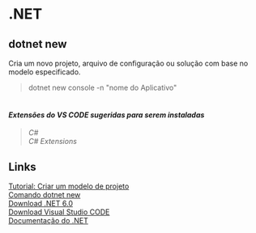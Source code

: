 # .NET

## dotnet new
Cria um novo projeto, arquivo de configuração ou solução com base no modelo especificado.
> dotnet new console -n "nome do Aplicativo"


#### <br>*Extensões do VS CODE sugeridas para serem instaladas*
> *C#*<br>
> *C# Extensions*<br>

## Links
[Tutorial: Criar um modelo de projeto](https://docs.microsoft.com/pt-br/dotnet/core/tutorials/cli-templates-create-project-template)<br>
[Comando dotnet new](https://docs.microsoft.com/pt-br/dotnet/core/tools/dotnet-new)<br>
[Download .NET 6.0](https://dotnet.microsoft.com/en-us/download)<br>
[Download Visual Studio CODE](https://code.visualstudio.com/)<br>
[Documentação do .NET](https://docs.microsoft.com/pt-br/dotnet/)<br>
